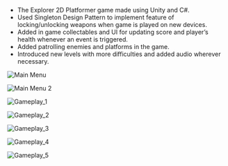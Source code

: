 - The Explorer 2D Platformer game made using Unity and C#.
- Used Singleton Design Pattern to implement feature of locking/unlocking weapons when game is played on new devices.
- Added in game collectables and UI for updating score and player’s health whenever an event is triggered.
- Added patrolling enemies and platforms in the game.
- Introduced new levels with more difficulties and added audio wherever necessary.


![Main Menu](https://github.com/gansari231/2D-Platformer-Game/assets/54135921/7373e630-6707-488a-86c7-d573e3d37d8b)

![Main Menu 2](https://github.com/gansari231/2D-Platformer-Game/assets/54135921/eda11778-b819-41f4-8502-bff9d518ee64)

![Gameplay_1](https://github.com/gansari231/2D-Platformer-Game/assets/54135921/993692d3-7220-4c52-abc0-31bc6866a70f)

![Gameplay_2](https://github.com/gansari231/2D-Platformer-Game/assets/54135921/fc6f83f7-f966-46f6-9d1c-187077a6b1ba)

![Gameplay_3](https://github.com/gansari231/2D-Platformer-Game/assets/54135921/974d4857-2936-4039-90d3-ae7c3db4596d)

![Gameplay_4](https://github.com/gansari231/2D-Platformer-Game/assets/54135921/83670e39-c31e-4ffe-9b43-ca577bb5f0eb)

![Gameplay_5](https://github.com/gansari231/2D-Platformer-Game/assets/54135921/e3e4f798-94b3-46f0-9bde-2b2131307360)

